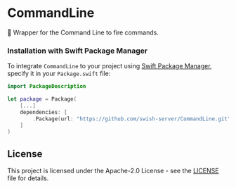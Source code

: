 # CommandLine

🔫 Wrapper for the Command Line to fire commands.

### Installation with Swift Package Manager

To integrate `CommandLine` to your project using [Swift Package Manager](https://swift.org/package-manager/), specify it in your `Package.swift` file:

``` Swift
import PackageDescription

let package = Package(
    [...]
    dependencies: [
        .Package(url: "https://github.com/swish-server/CommandLine.git", majorVersion: XYZ)
    ]
)
```

## License

This project is licensed under the Apache-2.0 License - see the [LICENSE](LICENSE) file for details.
